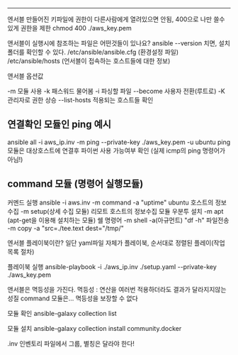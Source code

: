 ---------------------------------
엔서블 
만들어진 키파일에 권한이 다른사람에게 열려있으면 안됨, 400으로 나만 쓸수있게 권한을 제한
chmod 400 ./aws_key.pem 

앤서블이 실행시에 참조하는 파일은 어떤것들이 있나요?
ansible --version 치면, 설치 폴더를 확인할 수 있다.
/etc/ansible/ansible.cfg (환경설정 파일)
/etc/ansible/hosts (언서블이 접속하는 호스트들에 대한 정보)


앤서블 옵션값

-m 모듈 사용
-k 패스워드 물어봄
-i 파싱할 파일
--become 사용자 전환(루트로)
-K 관리자로 권한 상승
--list-hosts 적용되는 호스트들 확인

## 연결확인 모듈인 ping 예시
ansible all -i aws_ip.inv -m ping  --private-key  ./aws_key.pem -u ubuntu
ping 모듈은 대상호스트에 연결후 파이썬 사용 가능여부 확인 (실제 icmp의 ping 명령어가 아님!)



## command 모듈 (명령어 실행모듈)
커멘드 실행 ansible -i aws.inv -m command -a "uptime" ubuntu
호스트의 정보 수집 -m setup(상세 수집 모듈) 리모트 호스트의 정보수집 모듈
우분투 설치 -m apt (apt-get을 이용해 설치하는 모듈)
쉘 명령어 -m shell -a(아규먼트) "df -h"
파일전송 -m copy -a "src=./tee.text dest="/tmp/"



엔서블 플레이북이란?
일단 yaml파일 자체가 플레이북, 순서대로 정렬된 플레이(작업 목록 절차)

플레이북 실행
ansible-playbook -i ./aws_ip.inv ./setup.yaml --private-key ./aws_key.pem

앤서블은 멱등성을 가진다.
멱등성 : 연산을 여러번 적용하더라도 결과가 달라지지않는 성질
command 모듈은... 멱등성을 보장할 수 없다


모듈 확인
ansible-galaxy collection list

모듈 설치
ansible-galaxy collection install community.docker


.inv 인벤토리 파일에서 그룹, 별칭은 달라야 한다!





